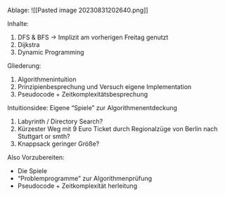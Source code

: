 Ablage:
![[Pasted image 20230831202640.png]]

Inhalte:
1. DFS & BFS -> Implizit am vorherigen Freitag genutzt
2. Dijkstra
3. Dynamic Programming

Gliederung:
1. Algorithmenintuition
2. Prinzipienbesprechung und Versuch eigene Implementation
3. Pseudocode + Zeitkomplexitätsbesprechung

Intuitionsidee: Eigene “Spiele” zur Algorithmenentdeckung
1. Labyrinth / Directory Search?
2. Kürzester Weg mit 9 Euro Ticket durch Regionalzüge von Berlin nach Stuttgart or smth?
3. Knappsack geringer Größe?

Also Vorzubereiten:
- Die Spiele
- “Problemprogramme” zur Algorithmenprüfung
- Pseudocode + Zeitkomplexität herleitung